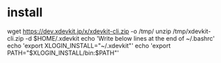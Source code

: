 # install

wget https://dev.xdevkit.jp/x/xdevkit-cli.zip -o /tmp/
unzip /tmp/xdevkit-cli.zip -d $HOME/.xdevkit
echo 'Write below lines at the end of ~/.bashrc'
echo 'export XLOGIN_INSTALL="~/.xdevkit"'
echo 'export PATH="$XLOGIN_INSTALL/bin:$PATH"'


